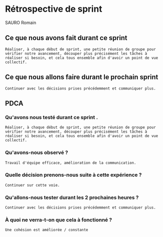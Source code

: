 # Rétrospective de sprint

SAURO Romain

## Ce que nous avons fait durant ce sprint 
	Réaliser, à chaque début de sprint, une petite réunion de groupe pour vérifier notre avancement, découper plus précisément les tâches à réaliser si besoin, et cela tous ensemble afin d'avoir un point de vue collectif.

## Ce que nous allons faire durant le prochain sprint
	Continuer avec les décisions prises précédemment et communiquer plus.

## PDCA 
### Qu'avons nous testé durant ce sprint .
	Réaliser, à chaque début de sprint, une petite réunion de groupe pour vérifier notre avancement, découper plus précisément les tâches à réaliser si besoin, et cela tous ensemble afin d'avoir un point de vue collectif.

### Qu'avons-nous observé ?
	Travail d'équipe efficace, amélioration de la communication.

### Quelle décision prenons-nous suite à cette expérience ?
	Continuer sur cette voie.

### Qu'allons-nous tester durant les 2 prochaines heures ?
	Continuer avec les décisions prises précédemment et communiquer plus.

### À quoi ne verra-t-on que cela à fonctionné ?
	Une cohésion est améliorée / constante